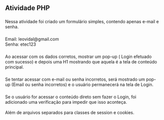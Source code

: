 <h2 align="left">Atividade PHP</h2>

###

<p align="left">Nessa atividade foi criado um formulário simples, contendo apenas e-mail e senha.</p>

###

<p align="left">Email: leovidal@gmail.com<br>Senha: etec123</p>

###

<p align="left">Ao acessar com os dados corretos, mostrar um pop-up ( Login efetuado com sucesso) e depois uma H1 mostrando que aquela é a tela de conteúdo principal.</p>

###

<p align="left">Se tentar acessar com e-mail ou senha incorretos, será mostrado um pop-up (Email ou senha incorretos) e o usuário permanecerá na tela de Login.</p>

###

<p align="left">Se o usuário for acessar o conteúdo direto sem fazer o Login, foi adicionado uma verificação para impedir que isso aconteça. <br><br>Além de arquivos separados para classes de session e cookies.</p>

###

